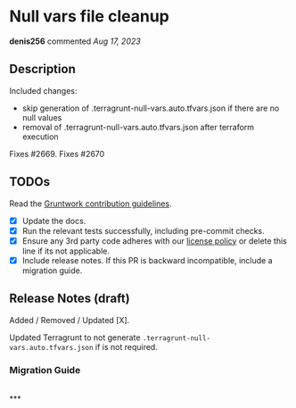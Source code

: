 # Null vars file cleanup

**denis256** commented *Aug 17, 2023*

<!-- Prepend '[WIP]' to the title if this PR is still a work-in-progress. Remove it when it is ready for review! -->

## Description

Included changes:
* skip generation of .terragrunt-null-vars.auto.tfvars.json if there are no null values
* removal of .terragrunt-null-vars.auto.tfvars.json after terraform execution


Fixes #2669.
Fixes #2670

<!-- Description of the changes introduced by this PR. -->

## TODOs

Read the [Gruntwork contribution guidelines](https://gruntwork.notion.site/Gruntwork-Coding-Methodology-02fdcd6e4b004e818553684760bf691e).

- [x] Update the docs.
- [x] Run the relevant tests successfully, including pre-commit checks.
- [x] Ensure any 3rd party code adheres with our [license policy](https://www.notion.so/gruntwork/Gruntwork-licenses-and-open-source-usage-policy-f7dece1f780341c7b69c1763f22b1378) or delete this line if its not applicable.
- [x] Include release notes. If this PR is backward incompatible, include a migration guide.

## Release Notes (draft)

<!-- One-line description of the PR that can be included in the final release notes. -->
Added / Removed / Updated [X].

Updated Terragrunt to not generate `.terragrunt-null-vars.auto.tfvars.json` if is not required.

### Migration Guide

<!-- Important: If you made any backward incompatible changes, then you must write a migration guide! -->


<br />
***



